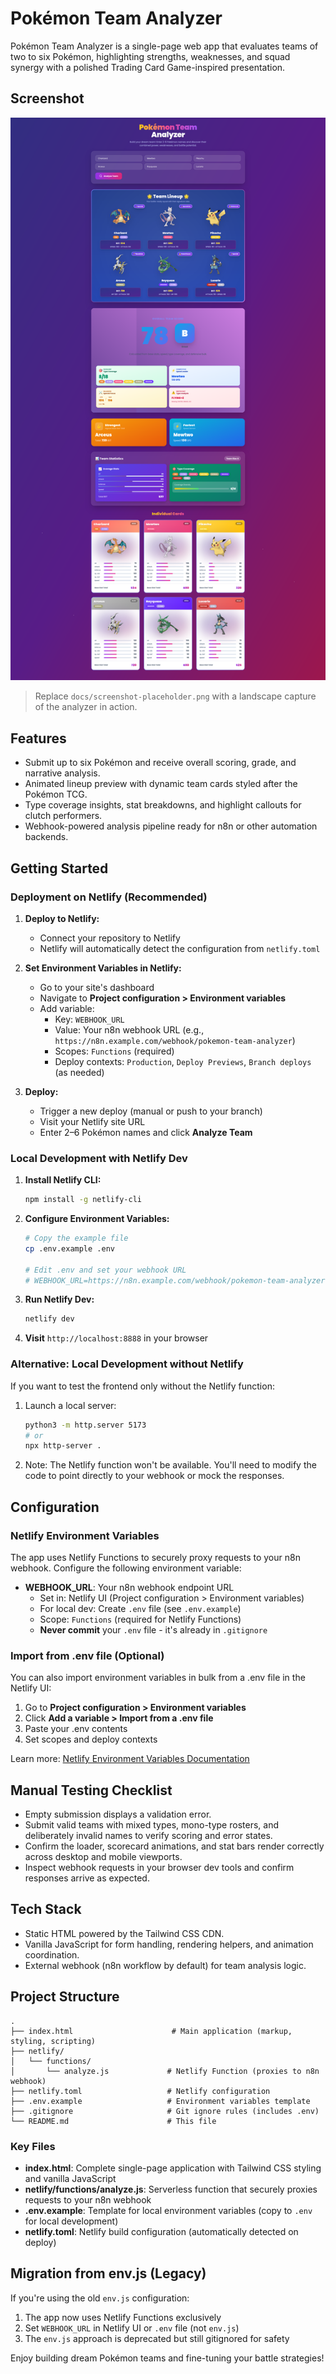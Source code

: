 # Pokémon Team Analyzer

Pokémon Team Analyzer is a single-page web app that evaluates teams of two to six Pokémon, highlighting strengths, weaknesses, and squad synergy with a polished Trading Card Game-inspired presentation.

## Screenshot

![Pokémon Team Analyzer screenshot placeholder](docs/screenshot-placeholder.png)

> Replace `docs/screenshot-placeholder.png` with a landscape capture of the analyzer in action.

## Features

- Submit up to six Pokémon and receive overall scoring, grade, and narrative analysis.
- Animated lineup preview with dynamic team cards styled after the Pokémon TCG.
- Type coverage insights, stat breakdowns, and highlight callouts for clutch performers.
- Webhook-powered analysis pipeline ready for n8n or other automation backends.

## Getting Started

### Deployment on Netlify (Recommended)

1. **Deploy to Netlify:**
   - Connect your repository to Netlify
   - Netlify will automatically detect the configuration from `netlify.toml`

2. **Set Environment Variables in Netlify:**
   - Go to your site's dashboard
   - Navigate to **Project configuration > Environment variables**
   - Add variable:
     - Key: `WEBHOOK_URL`
     - Value: Your n8n webhook URL (e.g., `https://n8n.example.com/webhook/pokemon-team-analyzer`)
     - Scopes: `Functions` (required)
     - Deploy contexts: `Production`, `Deploy Previews`, `Branch deploys` (as needed)

3. **Deploy:**
   - Trigger a new deploy (manual or push to your branch)
   - Visit your Netlify site URL
   - Enter 2–6 Pokémon names and click **Analyze Team**

### Local Development with Netlify Dev

1. **Install Netlify CLI:**
   ```bash
   npm install -g netlify-cli
   ```

2. **Configure Environment Variables:**
   ```bash
   # Copy the example file
   cp .env.example .env

   # Edit .env and set your webhook URL
   # WEBHOOK_URL=https://n8n.example.com/webhook/pokemon-team-analyzer
   ```

3. **Run Netlify Dev:**
   ```bash
   netlify dev
   ```

4. **Visit** `http://localhost:8888` in your browser

### Alternative: Local Development without Netlify

If you want to test the frontend only without the Netlify function:

1. Launch a local server:
   ```bash
   python3 -m http.server 5173
   # or
   npx http-server .
   ```

2. Note: The Netlify function won't be available. You'll need to modify the code to point directly to your webhook or mock the responses.

## Configuration

### Netlify Environment Variables

The app uses Netlify Functions to securely proxy requests to your n8n webhook. Configure the following environment variable:

- **WEBHOOK_URL**: Your n8n webhook endpoint URL
  - Set in: Netlify UI (Project configuration > Environment variables)
  - For local dev: Create `.env` file (see `.env.example`)
  - Scope: `Functions` (required for Netlify Functions)
  - **Never commit** your `.env` file - it's already in `.gitignore`

### Import from .env file (Optional)

You can also import environment variables in bulk from a .env file in the Netlify UI:

1. Go to **Project configuration > Environment variables**
2. Click **Add a variable > Import from a .env file**
3. Paste your .env contents
4. Set scopes and deploy contexts

Learn more: [Netlify Environment Variables Documentation](https://docs.netlify.com/environment-variables/get-started/)

## Manual Testing Checklist

- Empty submission displays a validation error.
- Submit valid teams with mixed types, mono-type rosters, and deliberately invalid names to verify scoring and error states.
- Confirm the loader, scorecard animations, and stat bars render correctly across desktop and mobile viewports.
- Inspect webhook requests in your browser dev tools and confirm responses arrive as expected.

## Tech Stack

- Static HTML powered by the Tailwind CSS CDN.
- Vanilla JavaScript for form handling, rendering helpers, and animation coordination.
- External webhook (n8n workflow by default) for team analysis logic.

## Project Structure

```
.
├── index.html                      # Main application (markup, styling, scripting)
├── netlify/
│   └── functions/
│       └── analyze.js             # Netlify Function (proxies to n8n webhook)
├── netlify.toml                   # Netlify configuration
├── .env.example                   # Environment variables template
├── .gitignore                     # Git ignore rules (includes .env)
└── README.md                      # This file
```

### Key Files

- **index.html**: Complete single-page application with Tailwind CSS styling and vanilla JavaScript
- **netlify/functions/analyze.js**: Serverless function that securely proxies requests to your n8n webhook
- **.env.example**: Template for local environment variables (copy to `.env` for local development)
- **netlify.toml**: Netlify build configuration (automatically detected on deploy)

## Migration from env.js (Legacy)

If you're using the old `env.js` configuration:

1. The app now uses Netlify Functions exclusively
2. Set `WEBHOOK_URL` in Netlify UI or `.env` file (not `env.js`)
3. The `env.js` approach is deprecated but still gitignored for safety

Enjoy building dream Pokémon teams and fine-tuning your battle strategies!
